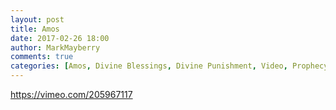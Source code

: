 ```yaml
---
layout: post
title: Amos
date: 2017-02-26 18:00
author: MarkMayberry
comments: true
categories: [Amos, Divine Blessings, Divine Punishment, Video, Prophecy]
---
```

https://vimeo.com/205967117
